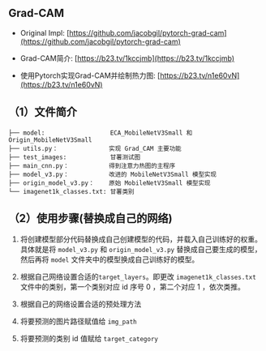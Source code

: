 ## Grad-CAM
- Original Impl: [https://github.com/jacobgil/pytorch-grad-cam](https://github.com/jacobgil/pytorch-grad-cam)

- Grad-CAM简介: [https://b23.tv/1kccjmb](https://b23.tv/1kccjmb)

- 使用Pytorch实现Grad-CAM并绘制热力图: [https://b23.tv/n1e60vN](https://b23.tv/n1e60vN)

## （1）**文件简介**
```
├── model:                  ECA_MobileNetV3Small 和 Origin_MobileNetV3Small
├── utils.py：              实现 Grad_CAM 主要功能
├── test_images:            甘薯测试图
├── main_cnn.py：           得到注意力热图的主程序
├── model_v3.py：           改进的 MobileNetV3Small 模型实现
├── origin_model_v3.py：    原始 MobileNetV3Small 模型实现
└── imagenet1k_classes.txt: 甘薯类别  
```
## （2）**使用步骤**(替换成自己的网络)
1. 将创建模型部分代码替换成自己创建模型的代码，并载入自己训练好的权重。具体就是将 `model_v3.py` 和 `origin_model_v3.py` 替换成自己要生成的模型，然后再将 `model` 文件夹中的模型换成自己训练好的模型。

2. 根据自己网络设置合适的`target_layers`。即更改 `imagenet1k_classes.txt` 文件中的类别，第一个类别对应 id 序号 0 ，第二个对应 1 ，依次类推。

3. 根据自己的网络设置合适的预处理方法

4. 将要预测的图片路径赋值给 `img_path`

5. 将要预测的类别 id 值赋给 `target_category`

